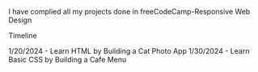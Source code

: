 I have complied all my projects done in freeCodeCamp-Responsive Web Design

Timeline

1/20/2024 - Learn HTML by Building a Cat Photo App
1/30/2024 - Learn Basic CSS by Building a Cafe Menu

